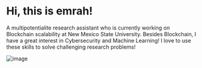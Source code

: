 # Hi, this is emrah!
A multipotentialite research assistant who is currently working on Blockchain scalability at New Mexico State University. Besides Blockchain, I have a great interest in Cybersecurity and Machine Learning! I love to use these skills to solve challenging research problems!


![image](https://media.giphy.com/media/26tn33aiTi1jkl6H6/giphy.gif)



